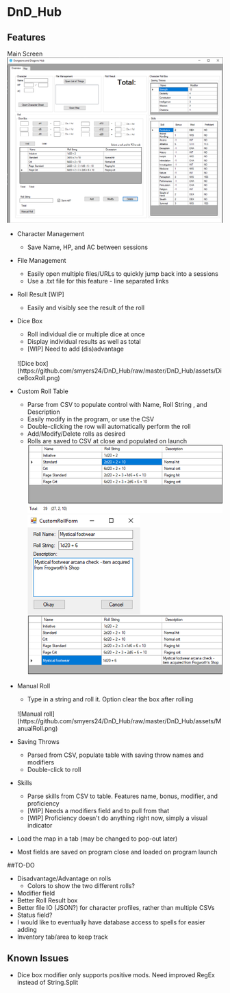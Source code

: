 # DnD_Hub

## Features
Main Screen <br>
![Overview](https://github.com/smyers24/DnD_Hub/raw/master/DnD_Hub/assets/HubMainScreen.png)
* Character Management
    * Save Name, HP, and AC between sessions
* File Management
    * Easily open multiple files/URLs to quickly jump back into a sessions
    * Use a .txt file for this feature - line separated links
* Roll Result [WIP]
    * Easily and visibly see the result of the roll
* Dice Box 
	* Roll individual die or multiple dice at once
	* Display individual results as well as total
	* [WIP] Need to add (dis)advantage
	<br>
    ![Dice box](https://github.com/smyers24/DnD_Hub/raw/master/DnD_Hub/assets/DiceBoxRoll.png)
* Custom Roll Table
    * Parse from CSV to populate control with Name, Roll String , and Description
    * Easily modify in the program, or use the CSV
    * Double-clicking the row will automatically perform the roll
    * Add/Modify/Delete rolls as desired
    * Rolls are saved to CSV at close and populated on launch
![Custom roll table](https://github.com/smyers24/DnD_Hub/raw/master/DnD_Hub/assets/CustomRollBreakdown.png) <br>
![Custom Roll Box](https://github.com/smyers24/DnD_Hub/raw/master/DnD_Hub/assets/CustomRollForm.png) <br>
![Making custom roll](https://github.com/smyers24/DnD_Hub/raw/master/DnD_Hub/assets/NewlyAddedCustomRoll.png)

* Manual Roll <br>
    * Type in a string and roll it. Option clear the box after rolling 
    <br>
    ![Manual roll](https://github.com/smyers24/DnD_Hub/raw/master/DnD_Hub/assets/ManualRoll.png)
* Saving Throws
    * Parsed from CSV, populate table with saving throw names and modifiers
    * Double-click to roll
* Skills
    * Parse skills from CSV to table. Features name, bonus, modifier, and proficiency
    * [WIP] Needs a modifiers field and to pull from that
    * [WIP] Proficiency doesn't do anything right now, simply a visual indicator
* Load the map in a tab (may be changed to pop-out later)
* Most fields are saved on program close and loaded on program launch

##TO-DO
* Disadvantage/Advantage on rolls
    * Colors to show the two different rolls?
* Modifier field
* Better Roll Result box
* Better file IO (JSON?) for character profiles, rather than multiple CSVs
* Status field? 
* I would like to eventually have database access to spells for easier adding
* Inventory tab/area to keep track 

## Known Issues
* Dice box modifier only supports positive mods. Need improved RegEx instead of String.Split

